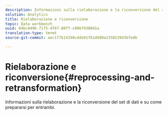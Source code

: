 ```yaml
---
description: Informazioni sulla rielaborazione e la riconversione del set di dati e su come prepararsi per entrambi.
solution: Analytics
title: Rielaborazione e riconversione
topic: Data workbench
uuid: 04bc4496-7175-4f87-80ff-c096f430841a
translation-type: tm+mt
source-git-commit: aec1f7b14198cdde91f61d490a235022943bfedb

---
```



# Rielaborazione e riconversione{#reprocessing-and-retransformation}

Informazioni sulla rielaborazione e la riconversione del set di dati e su come prepararsi per entrambi.
